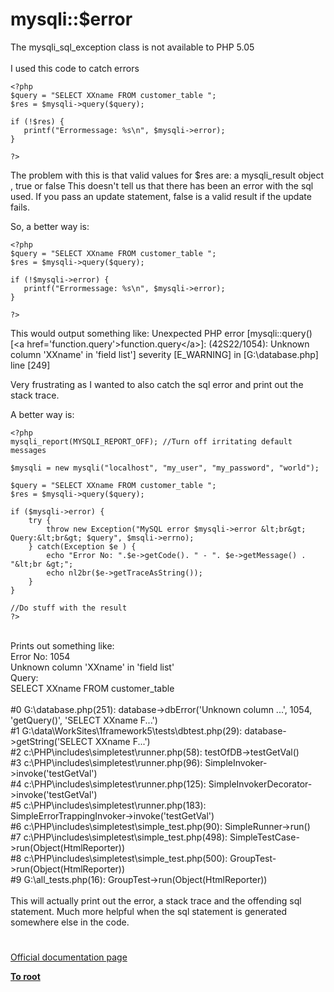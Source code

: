 # mysqli::$error



The mysqli_sql_exception class is not available to PHP 5.05<br><br>I used this code to catch errors <br>

```
<?php
$query = "SELECT XXname FROM customer_table ";
$res = $mysqli->query($query);

if (!$res) {
   printf("Errormessage: %s\n", $mysqli->error);
}

?>
```

The problem with this is that valid values for $res are: a mysqli_result object , true or false
This doesn't tell us that there has been an error with the sql used.
If you pass an update statement, false is a valid result if the update fails.

So, a better way is:


```
<?php
$query = "SELECT XXname FROM customer_table ";
$res = $mysqli->query($query);

if (!$mysqli->error) {
   printf("Errormessage: %s\n", $mysqli->error);
}

?>
```


This would output something like:
Unexpected PHP error [mysqli::query() [&lt;a href='function.query'&gt;function.query&lt;/a&gt;]: (42S22/1054): Unknown column 'XXname' in 'field list'] severity [E_WARNING] in [G:\database.php] line [249]

Very frustrating as I wanted to also catch the sql error and print out the stack trace. 

A better way is:



```
<?php
mysqli_report(MYSQLI_REPORT_OFF); //Turn off irritating default messages

$mysqli = new mysqli("localhost", "my_user", "my_password", "world");

$query = "SELECT XXname FROM customer_table ";
$res = $mysqli->query($query);

if ($mysqli->error) {
    try {    
        throw new Exception("MySQL error $mysqli->error &lt;br&gt; Query:&lt;br&gt; $query", $msqli->errno);    
    } catch(Exception $e ) {
        echo "Error No: ".$e->getCode(). " - ". $e->getMessage() . "&lt;br &gt;";
        echo nl2br($e->getTraceAsString());
    }
}

//Do stuff with the result
?>
```
<br>Prints out something like:<br>Error No: 1054<br>Unknown column &apos;XXname&apos; in &apos;field list&apos;<br>Query: <br>SELECT XXname FROM customer_table<br><br>#0 G:\\database.php(251): database-&gt;dbError(&apos;Unknown column ...&apos;, 1054, &apos;getQuery()&apos;, &apos;SELECT XXname F...&apos;)<br>#1 G:\data\WorkSites\1framework5\tests\dbtest.php(29): database-&gt;getString(&apos;SELECT XXname F...&apos;)<br>#2 c:\PHP\includes\simpletest\runner.php(58): testOfDB-&gt;testGetVal()<br>#3 c:\PHP\includes\simpletest\runner.php(96): SimpleInvoker-&gt;invoke(&apos;testGetVal&apos;)<br>#4 c:\PHP\includes\simpletest\runner.php(125): SimpleInvokerDecorator-&gt;invoke(&apos;testGetVal&apos;)<br>#5 c:\PHP\includes\simpletest\runner.php(183): SimpleErrorTrappingInvoker-&gt;invoke(&apos;testGetVal&apos;)<br>#6 c:\PHP\includes\simpletest\simple_test.php(90): SimpleRunner-&gt;run()<br>#7 c:\PHP\includes\simpletest\simple_test.php(498): SimpleTestCase-&gt;run(Object(HtmlReporter))<br>#8 c:\PHP\includes\simpletest\simple_test.php(500): GroupTest-&gt;run(Object(HtmlReporter))<br>#9 G:\all_tests.php(16): GroupTest-&gt;run(Object(HtmlReporter))<br><br>This will actually print out the error, a stack trace and the offending sql statement. Much more helpful when the sql statement is generated somewhere else in the code.  

#

[Official documentation page](https://www.php.net/manual/en/mysqli.error.php)

**[To root](/README.md)**